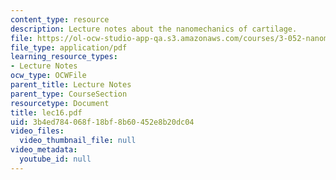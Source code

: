 ```yaml
---
content_type: resource
description: Lecture notes about the nanomechanics of cartilage.
file: https://ol-ocw-studio-app-qa.s3.amazonaws.com/courses/3-052-nanomechanics-of-materials-and-biomaterials-spring-2007/3b4ed784068f18bf8b60452e8b20dc04_lec16.pdf
file_type: application/pdf
learning_resource_types:
- Lecture Notes
ocw_type: OCWFile
parent_title: Lecture Notes
parent_type: CourseSection
resourcetype: Document
title: lec16.pdf
uid: 3b4ed784-068f-18bf-8b60-452e8b20dc04
video_files:
  video_thumbnail_file: null
video_metadata:
  youtube_id: null
---
```

